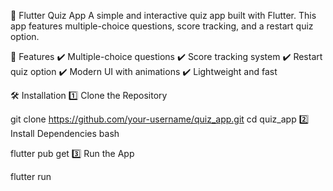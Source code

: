 🧠 Flutter Quiz App
A simple and interactive quiz app built with Flutter. This app features multiple-choice questions, score tracking, and a restart quiz option.


🚀 Features
✔️ Multiple-choice questions
✔️ Score tracking system
✔️ Restart quiz option
✔️ Modern UI with animations
✔️ Lightweight and fast

🛠 Installation
1️⃣ Clone the Repository

git clone https://github.com/your-username/quiz_app.git
cd quiz_app
2️⃣ Install Dependencies
bash

flutter pub get
3️⃣ Run the App

flutter run
